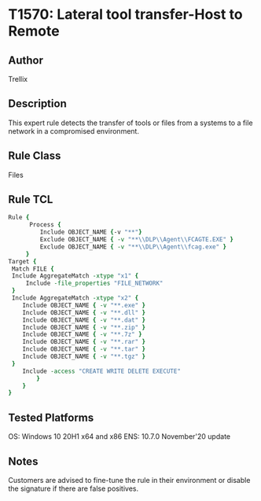 # T1570: Lateral tool transfer-Host to Remote

## Author
Trellix

## Description
This expert rule detects the transfer of tools or files from a systems to a file network in a compromised environment.

## Rule Class 
Files

## Rule TCL
```tcl
Rule {
      Process {
         Include OBJECT_NAME {-v "**"}
         Exclude OBJECT_NAME { -v "**\\DLP\\Agent\\FCAGTE.EXE" }
         Exclude OBJECT_NAME { -v "**\\DLP\\Agent\\fcag.exe" }
     }
Target {
 Match FILE {
 Include AggregateMatch -xtype "x1" {
     Include -file_properties "FILE_NETWORK"
 }
 Include AggregateMatch -xtype "x2" {    
	Include OBJECT_NAME { -v "**.exe" }
	Include OBJECT_NAME { -v "**.dll" }
	Include OBJECT_NAME { -v "**.dat" }
	Include OBJECT_NAME { -v "**.zip" }
	Include OBJECT_NAME { -v "**.7z" }
	Include OBJECT_NAME { -v "**.rar" }
	Include OBJECT_NAME { -v "**.tar" }
	Include OBJECT_NAME { -v "**.tgz" }
 }
	Include -access "CREATE WRITE DELETE EXECUTE"
		}
	}
}
```

## Tested Platforms
OS: Windows 10 20H1 x64 and x86
ENS: 10.7.0 November'20 update

## Notes
Customers are advised to fine-tune the rule in their environment or disable the signature if there are false positives.
